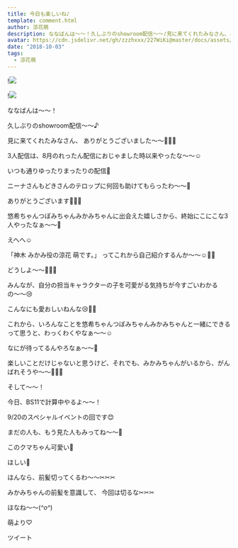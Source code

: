 ```yaml
---
title: 今日も楽しいね♪
template: comment.html
author: 涼花萌
description: ななばんは～～！久しぶりのshowroom配信〜〜♪見に来てくれたみなさん、ありがとうございました〜〜💓💓💓3人配信は、8月のれったん配信におじゃました時以来やっ...
avatar: https://cdn.jsdelivr.net/gh/zzzhxxx/227WiKi@master/docs/assets/photo/avatar/moe.jpg
date: "2018-10-03"
tags:
  - 涼花萌
---
```


!![](https://cdn.jsdelivr.net/gh/227WiKi/227WiKi-image@master/blog-image/moe-2018-10-03_1.jpg)

!![](https://cdn.jsdelivr.net/gh/227WiKi/227WiKi-image@master/blog-image/moe-2018-10-03_2.jpg)







ななばんは～～！





久しぶりのshowroom配信〜〜♪




見に来てくれたみなさん、
ありがとうございました〜〜💓💓💓






3人配信は、8月のれったん配信におじゃました時以来やったな〜〜☺️







いつも通りゆったりまったりの配信🙈





ニーナさんもどきさんのテロップに何回も助けてもらったわ〜〜🙈



ありがとうございます💓💓💓








悠希ちゃんつぼみちゃんみかみちゃんに出会えた嬉しさから、終始にこにこな3人やったなぁ〜〜🙈




えへへ☺️








「神木 みかみ役の涼花 萌です。」
ってこれから自己紹介するんか〜〜☺️💓💓





どうしよ〜〜💓💓💓







みんなが、自分の担当キャラクターの子を可愛がる気持ちが今すごいわかるの〜〜😢



こんなにも愛おしいねんな😢💓💓






これから、いろんなことを悠希ちゃんつぼみちゃんみかみちゃんと一緒にできるって思うと、わっくわくやなぁ〜〜☺️




なにが待ってるんやろなぁ〜〜💓





楽しいことだけじゃないと思うけど、それでも、みかみちゃんがいるから、がんばれそうや〜〜💓💓💓












そして〜〜！



今日、BS11で計算中やるよ〜〜！




9/20のスペシャルイベントの回です😊



まだの人も、もう見た人もみってね〜〜💓











このクマちゃん可愛い🐻

ほしい🐻












ほんなら、前髪切ってくるわ〜〜✂︎✂︎✂︎



みかみちゃんの前髪を意識して、
今回は切るな✂︎✂︎✂︎






ほなね〜〜(*^o^*)


萌より♡


ツイート



